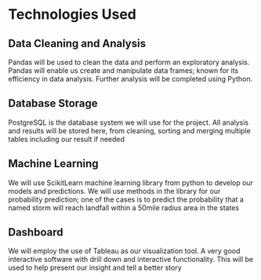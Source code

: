# Technologies Used
## Data Cleaning and Analysis
Pandas will be used to clean the data and perform an exploratory analysis. Pandas will enable us create and manipulate data frames; known for its efficiency in data analysis. Further analysis will be completed using Python.

## Database Storage
PostgreSQL is the database system we will use for the project. All analysis and results will be stored here, from cleaning, sorting and merging multiple tables including our result if needed

## Machine Learning
We will use ScikitLearn machine learning library from python to develop our models and predictions.
We will use methods in the library for our probability prediction; one of the cases is to predict the probability that a named storm will reach landfall within a 50mile radius area in the states

## Dashboard
We will employ the use of Tableau as our visualization tool. A very good interactive software with drill down and interactive functionality. This will be used to help present our insight and tell a better story 

